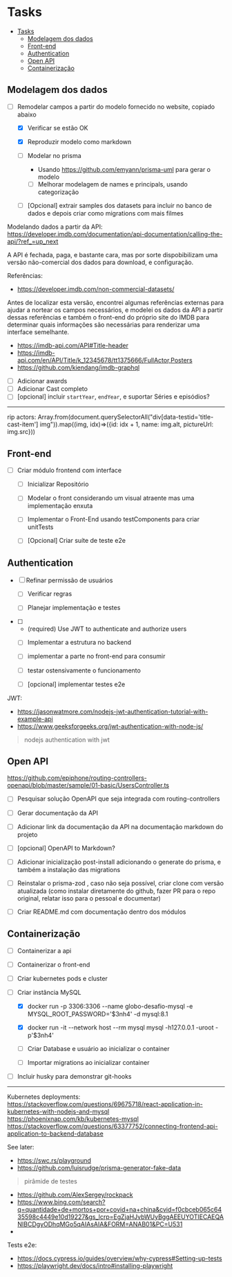 # Tasks

- [Tasks](#tasks)
  - [Modelagem dos dados](#modelagem-dos-dados)
  - [Front-end](#front-end)
  - [Authentication](#authentication)
  - [Open API](#open-api)
  - [Containerização](#containerização)


## Modelagem dos dados


- [ ] Remodelar campos a partir do modelo fornecido no website, copiado abaixo
  - [x] Verificar se estão OK
  - [x] Reproduzir modelo como markdown
  - [ ] Modelar no prisma
    - Usando https://github.com/emyann/prisma-uml para gerar o modelo
    - [ ] Melhorar modelagem de names e principals, usando categorização
  - [ ] [Opcional] extrair samples dos datasets para incluir no banco de dados e depois criar como migrations com mais filmes


Modelando dados a partir da API:
https://developer.imdb.com/documentation/api-documentation/calling-the-api/?ref_=up_next

A API é fechada, paga, e bastante cara, mas por sorte dispobibilizam uma versão não-comercial dos dados para download, e configuração.

Referências:
* https://developer.imdb.com/non-commercial-datasets/

Antes de localizar esta versão, encontrei algumas referências externas para ajudar a nortear os campos necessários, e modelei os dados da API a partir dessas referências e também o front-end do próprio site do IMDB para determinar quais informações são necessárias para renderizar uma interface semelhante.

* https://imdb-api.com/API#Title-header
* https://imdb-api.com/en/API/Title/k_12345678/tt1375666/FullActor,Posters
* https://github.com/kiendang/imdb-graphql



- [ ] Adicionar awards
- [ ] Adicionar Cast completo
- [ ] [opcional] incluir `startYear`, `endYear`, e suportar Séries e episódios?

---
rip actors:
Array.from(document.querySelectorAll("div[data-testid='title-cast-item'] img")).map((img, idx)=>({id: idx + 1, name: img.alt, pictureUrl: img.src}))


## Front-end

- [ ] Criar módulo frontend com interface
  - [ ] Inicializar Repositório
  - [ ] Modelar o front considerando um visual atraente mas uma implementação enxuta
  - [ ] Implementar o Front-End usando testComponents para criar unitTests
  - [ ] [Opcional] Criar suíte de teste e2e



## Authentication

- [ ] Refinar permissão de usuários
  - [ ] Verificar regras
  - [ ] Planejar implementação e testes


- [ ] - (required) Use JWT to authenticate and authorize users
  - [ ] Implementar a estrutura no backend
  - [ ] implementar a parte no front-end para consumir
  - [ ] testar ostensivamente o funcionamento
  - [ ] [opcional] implementar testes e2e



JWT:
- https://jasonwatmore.com/nodejs-jwt-authentication-tutorial-with-example-api
- https://www.geeksforgeeks.org/jwt-authentication-with-node-js/
> nodejs authentication with jwt



## Open API

https://github.com/epiphone/routing-controllers-openapi/blob/master/sample/01-basic/UsersController.ts  

- [ ] Pesquisar solução OpenAPI que seja integrada com routing-controllers
- [ ] Gerar documentação da API
- [ ] Adicionar link da documentação da API na documentação markdown do projeto
- [ ] [opcional] OpenAPI to Markdown?



- [ ] Adicionar inicialização post-install adicionando o generate do prisma, e também a instalação das migrations


- [ ] Reinstalar o prisma-zod , caso não seja possível, criar clone com versão atualizada (como instalar diretamente do github, fazer PR para o repo original, relatar isso para o pessoal e documentar)

- [ ] Criar README.md com documentação dentro dos módulos


## Containerização

- [ ] Containerizar a api
- [ ] Containerizar o front-end
- [ ] Criar kubernetes pods e cluster


- [ ] Criar instância MySQL
  - [x] docker run -p 3306:3306 --name globo-desafio-mysql -e MYSQL_ROOT_PASSWORD='$3nh4' -d mysql:8.1
  - [x] docker run -it --network host --rm mysql mysql -h127.0.0.1 -uroot -p'$3nh4'
  - [ ] Criar Database e usuário ao inicializar o container
  - [ ] Importar migrations ao inicializar container



- [ ] Incluir husky para demonstrar git-hooks


---


Kubernetes deployments:
https://stackoverflow.com/questions/69675718/react-application-in-kubernetes-with-nodejs-and-mysql
https://phoenixnap.com/kb/kubernetes-mysql
https://stackoverflow.com/questions/63377752/connecting-frontend-api-application-to-backend-database

See later:
- https://swc.rs/playground
- https://github.com/luisrudge/prisma-generator-fake-data
> pirâmide de testes
- https://github.com/AlexSergey/rockpack
- https://www.bing.com/search?q=quantidade+de+mortos+por+covid+na+china&cvid=f0cbceb065c6435598c4449e10d19227&gs_lcrp=EgZjaHJvbWUyBggAEEUYOTIECAEQANIBCDgyODhqMGo5qAIAsAIA&FORM=ANAB01&PC=U531
- 

Tests e2e:
- https://docs.cypress.io/guides/overview/why-cypress#Setting-up-tests
- https://playwright.dev/docs/intro#installing-playwright
 
